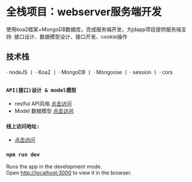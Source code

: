 # 全栈项目：webserver服务端开发

使用koa2框架+MongoDB数据库，完成服务端开发，为jdapp项目提供服务端支持: 接口设计、数据模型设计、接口开发、cookie操作

## 技术栈


· nodeJS    丨   · Koa2    丨   · MongoDB    丨 · Mongoose     丨    · session     丨    · cors     


## 

### `API(接口)设计 & model模型`
* restful API风格 [点击访问](http://jdwebapp.thinkshe.com/api/)
* Model 数据模型 [点击访问](http://jdwebapp.thinkshe.com/api/model)

### `线上访问地址:`
* [点击访问](http://jdwebapp.thinkshe.com/)

### `npm run dev`

Runs the app in the development mode.\
Open [http://localhost:3000](http://localhost:3000) to view it in the browser.

